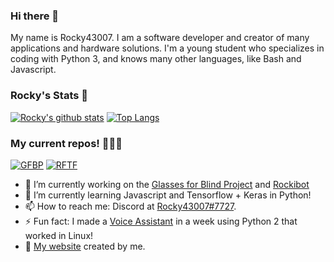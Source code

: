 ### Hi there 👋

My name is Rocky43007. I am a software developer and creator of many applications and hardware solutions. I'm a young student who specializes in coding with Python 3, and knows many other languages, like Bash and Javascript.

### Rocky's Stats 🎉
[![Rocky's github stats](https://github-readme-stats.vercel.app/api?username=Rocky43007&theme=nord&show_icons=true)](https://github.com/anuraghazra/github-readme-stats)
[![Top Langs](https://github-readme-stats.vercel.app/api/top-langs/?username=Rocky43007&theme=nord&layout=compact)](https://github.com/anuraghazra/github-readme-stats)
### My current repos! 👨🏾‍💻
[![GFBP](https://github-readme-stats.vercel.app/api/pin/?username=Rocky43007&repo=GlassesForBlind&theme=nord)](https://www.github.com/Rocky43007/GlassesForBlind)
[![RFTF](https://github-readme-stats.vercel.app/api/pin/?username=Rocky43007&repo=RFTFApp&theme=nord)](https://github.com/Rocky43007/RFTFARApp)

- 🔭 I’m currently working on the [Glasses for Blind Project](https://www.github.com/Rocky43007/GlassesForBlind) and [Rockibot](https://rockibot.ml)
- 🌱 I’m currently learning Javascript and Tensorflow + Keras in Python!
- 📫 How to reach me: Discord at [Rocky43007#7727](https://discord.com/users/361212545924595712).
- ⚡ Fun fact: I made a [Voice Assistant](https://github.com/Rocky43007/Voice-Assistant-For-Linux) in a week using Python 2 that worked in Linux!
- 🔗 [My website](https://rocky43007.github.io) created by me.
